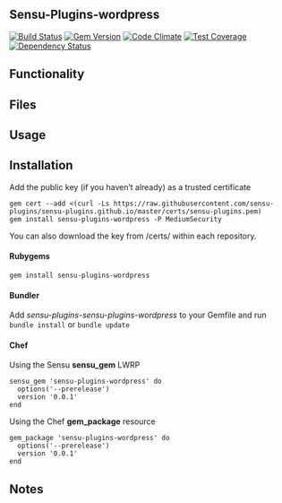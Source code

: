 ## Sensu-Plugins-wordpress

[![Build Status](https://travis-ci.org/sensu-plugins/sensu-plugins-wordpress.svg?branch=master)](https://travis-ci.org/sensu-plugins/sensu-plugins-wordpress)
[![Gem Version](https://badge.fury.io/rb/sensu-plugins-wordpress.svg)](http://badge.fury.io/rb/sensu-plugins-wordpress)
[![Code Climate](https://codeclimate.com/github/sensu-plugins/sensu-plugins-wordpress/badges/gpa.svg)](https://codeclimate.com/github/sensu-plugins/sensu-plugins-wordpress)
[![Test Coverage](https://codeclimate.com/github/sensu-plugins/sensu-plugins-wordpress/badges/coverage.svg)](https://codeclimate.com/github/sensu-plugins/sensu-plugins-wordpress)
[![Dependency Status](https://gemnasium.com/sensu-plugins/sensu-plugins-wordpress.svg)](https://gemnasium.com/sensu-plugins/sensu-plugins-wordpress)

## Functionality

## Files


## Usage

## Installation

Add the public key (if you haven’t already) as a trusted certificate

```
gem cert --add <(curl -Ls https://raw.githubusercontent.com/sensu-plugins/sensu-plugins.github.io/master/certs/sensu-plugins.pem)
gem install sensu-plugins-wordpress -P MediumSecurity
```

You can also download the key from /certs/ within each repository.

#### Rubygems

`gem install sensu-plugins-wordpress`

#### Bundler

Add *sensu-plugins-sensu-plugins-wordpress* to your Gemfile and run `bundle install` or `bundle update`

#### Chef

Using the Sensu **sensu_gem** LWRP
```
sensu_gem 'sensu-plugins-wordpress' do
  options('--prerelease')
  version '0.0.1'
end
```

Using the Chef **gem_package** resource
```
gem_package 'sensu-plugins-wordpress' do
  options('--prerelease')
  version '0.0.1'
end
```

## Notes
